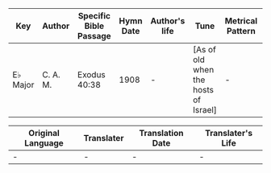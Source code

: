 Key | Author   | Specific Bible Passage     |Hymn Date |Author's life |Tune |Metrical Pattern   |Composer/Source
-- | --------- | ---------------------------|----------|--------------|-----|-------------------|-------------  
E♭ Major |C. A. M. |Exodus 40:38 |1908 |- |[As of old when the hosts of Israel] |- |C. Austin Miles

Original Language | Translater | Translation Date   | Translater's Life  
----------------- | --------- | --------------------|-------------     
\- |- |- |-
